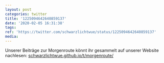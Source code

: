 ```yaml
---
layout: post
categories: twitter
title: '1225094642640859137'
date: '2020-02-05 16:31:38'
tags: 
ref: 'https://twitter.com/schwarzlichtwue/status/1225094642640859137'
media:
---
```

Unserer Beiträge zur Morgenroute könnt ihr gesammelt auf unserer Website nachlesen: [schwarzlichtwue.github.io/t/morgenroute/](https://schwarzlichtwue.github.io/t/morgenroute/)